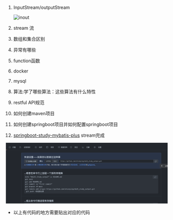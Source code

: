 1. InputStream/outputStream 

   ![inout](G:\Study\IdeaProjects\do2h_study_output\pic\img_InOut.png)

   

2. stream 流 

3. 数组和集合区别

4. 异常有哪些

5. function函数

6. docker

7. mysql

8. 算法:学了哪些算法：这些算法有什么特性

9. restful API规范

10. 如何创建maven项目

11. 如何创建springboot项目并如何配置springboot项目

12. [springboot-study-mybatis-plus](..%2F..%2Fspringbootstudy%2Fspringboot-study-mybatis-plus)
    stream完成

![img](./pic/img.png)

- 以上有代码的地方需要贴出对应的代码